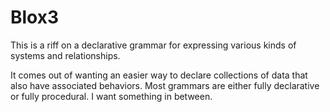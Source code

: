 # Blox3

This is a riff on a declarative grammar for expressing various kinds of systems and relationships.

It comes out of wanting an easier way to declare collections of data that also have associated behaviors. Most grammars are either fully declarative or fully procedural. I want something in between.






